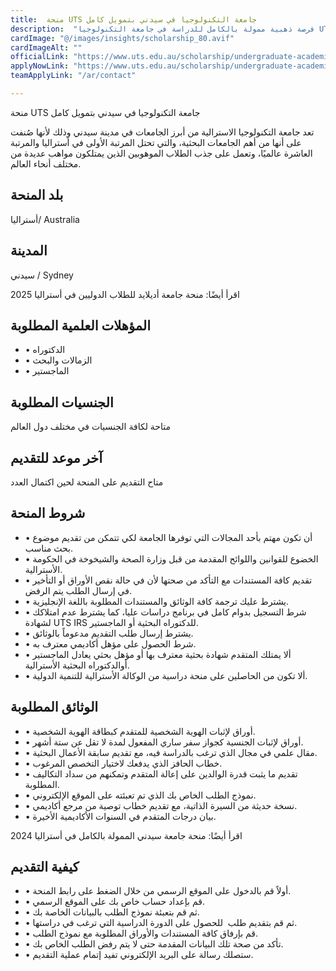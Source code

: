 ```yaml
---
title:  منحة UTS جامعة التكنولوجيا في سيدني بتمويل كامل 
description:  "فرصة ذهبية ممولة بالكامل للدراسة في جامعة التكنولوجيا UTS في سيدني في أستراليا بتمويل كامل" 
cardImage: "@/images/insights/scholarship_80.avif" 
cardImageAlt: "" 
officialLink: "https://www.uts.edu.au/scholarship/undergraduate-academic-excellence-international-scholarship" 
applyNowLink: "https://www.uts.edu.au/scholarship/undergraduate-academic-excellence-international-scholarship" 
teamApplyLink: "/ar/contact"

---
```


منحة UTS جامعة التكنولوجيا في سيدني بتمويل كامل

تعد جامعة التكنولوجيا الاسترالية من أبرز الجامعات في مدينة سيدني وذلك لأنها صُنفت على أنها من أهم الجامعات البحثية، والتي تحتل المرتبة الأولى في أستراليا والمرتبة العاشرة عالميًا، وتعمل على جذب الطلاب الموهوبين الذين يمتلكون مواهب عديدة من مختلف أنحاء العالم.

## بلد المنحة

أستراليا/ Australia

## المدينة

سيدني / Sydney

اقرأ أيضًا: منحة جامعة أديلايد للطلاب الدوليين في أستراليا 2025

## المؤهلات العلمية المطلوبة

- • الدكتوراه
- • الزمالات والبحث
- • الماجستير

## الجنسيات المطلوبة

متاحة لكافة الجنسيات في مختلف دول العالم

## آخر موعد للتقديم

متاح التقديم على المنحة لحين اكتمال العدد

## شروط المنحة

- • أن تكون مهتم بأحد المجالات التي توفرها الجامعة لكي تتمكن من تقديم موضوع بحث مناسب.
- • الخضوع للقوانين واللوائح المقدمة من قبل وزارة الصحة والشيخوخة في الحكومة الأسترالية.
- • تقديم كافة المستندات مع التأكد من صحتها لأن في حالة نقص الأوراق أو التأخير في إرسال الطلب يتم الرفض.
- • يشترط عليك ترجمة كافة الوثائق والمستندات المطلوبة باللغة الإنجليزية.
- • شرط التسجيل بدوام كامل في برنامج دراسات عليا، كما يشترط عدم امتلاكك لشهادة UTS IRS للدكتوراه البحثية أو الماجستير.
- • يشترط إرسال طلب التقديم مدعوماً بالوثائق.
- • شرط الحصول على مؤهل أكاديمي معترف به.
- • ألا يمتلك المتقدم شهادة بحثية معترف بها أو مؤهل بحثي يعادل الماجستير أوالدكتوراه البحثية الأسترالية.
- • ألا تكون من الحاصلين على منحة دراسية من الوكالة الأسترالية للتنمية الدولية.

## الوثائق المطلوبة

- • أوراق لإثبات الهوية الشخصية للمتقدم كبطاقة الهوية الشخصية.
- • أوراق لإثبات الجنسية كجواز سفر ساري المفعول لمدة لا تقل عن ستة أشهر.
- • مقال علمي في مجال الذي ترغب بالدراسة فيه، مع تقديم سابقة الأعمال البحثية.
- • خطاب الحافز الذي يدفعك لاختيار التخصص المرغوب.
- • تقديم ما يثبت قدرة الوالدين على إعالة المتقدم وتمكنهم من سداد التكاليف المطلوبة.
- • نموذج الطلب الخاص بك الذي تم تعبئته على الموقع الإلكتروني.
- • نسخة حديثة من السيرة الذاتية، مع تقديم خطاب توصية من مرجع أكاديمي.
- • بيان درجات المتقدم في السنوات الأكاديمية الأخيرة.

اقرأ أيضًا: منحة جامعة سيدني الممولة بالكامل في أستراليا 2024

## كيفية التقديم

- • أولاً قم بالدخول على الموقع الرسمي من خلال الضغط على رابط المنحة.
- • قم بإعداد حساب خاص بك على الموقع الرسمي.
- • ثم قم بتعبئة نموذج الطلب بالبيانات الخاصة بك.
- • ثم قم بتقديم طلب  للحصول على الدورة الدراسية التي ترغب في دراستها.
- • قم بإرفاق كافة المستندات والأوراق المطلوبة مع نموذج الطلب.
- • تأكد من صحة تلك البيانات المقدمة حتى لا يتم رفض الطلب الخاص بك.
- • ستصلك رسالة على البريد الإلكتروني تفيد إتمام عملية التقديم.

